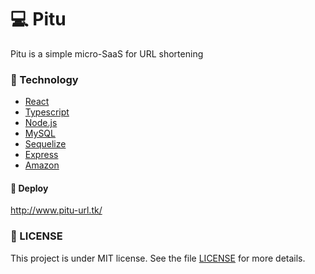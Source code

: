 # 💻 Pitu 

Pitu is a simple micro-SaaS for URL shortening

### 🚀 Technology

- [React](https://reactjs.org)
- [Typescript](https://www.typescriptlang.org/)
- [Node.js](https://nodejs.org/en/)
- [MySQL](https://www.mysql.com/)
- [Sequelize](https://sequelize.org/)
- [Express](https://expressjs.com/)
- [Amazon](https://aws.amazon.com/)

#### 🍃 Deploy
<a href="http://www.pitu-url.tk/" target="_blank" rel="noopener noreferrer">http://www.pitu-url.tk/</a>

### 📝 LICENSE

This project is under MIT license. See the file [LICENSE](/LICENSE.md) for more details.